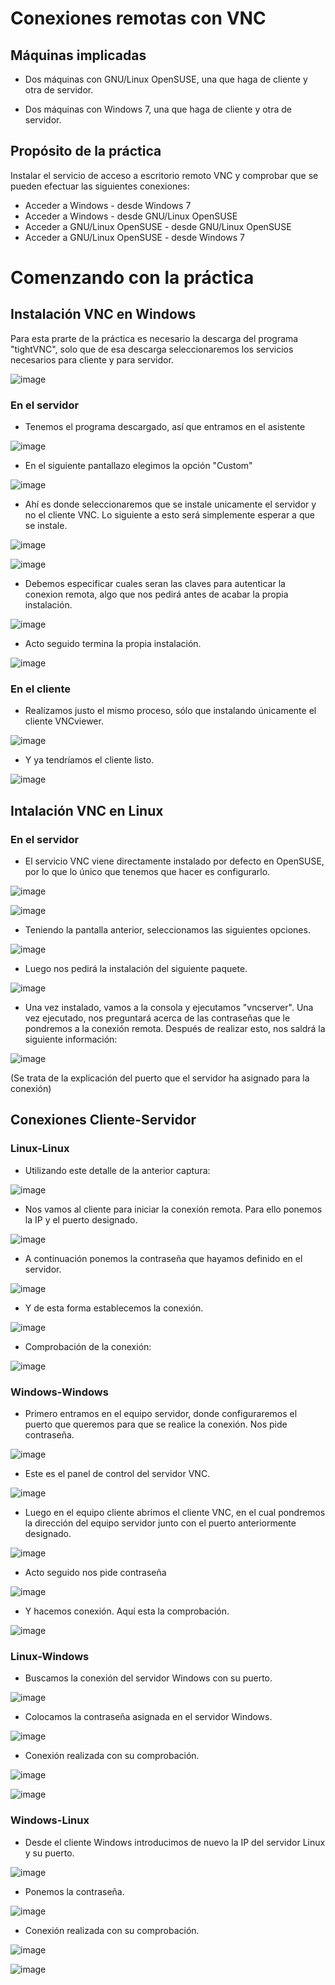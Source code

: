 # Conexiones remotas con VNC

## Máquinas implicadas

* Dos máquinas con GNU/Linux OpenSUSE, una que haga de cliente y otra de servidor.

    

* Dos máquinas con Windows 7, una que haga de cliente y otra de servidor.

## Propósito de la práctica

Instalar el servicio de acceso a escritorio remoto VNC y comprobar que se pueden efectuar las siguientes conexiones:

* Acceder a Windows - desde Windows 7
* Acceder a Windows - desde GNU/Linux OpenSUSE
* Acceder a GNU/Linux OpenSUSE - desde GNU/Linux OpenSUSE
* Acceder a GNU/Linux OpenSUSE - desde Windows 7

# Comenzando con la práctica

## Instalación VNC en Windows

Para esta prarte de la práctica es necesario la descarga del programa "tightVNC", solo que de esa descarga seleccionaremos los servicios necesarios para cliente y para servidor.

![image](imagenes/Selección_013.png)

### En el servidor

* Tenemos el programa descargado, así que entramos en el asistente

![image](imagenes/Selección_014.png)

* En el siguiente pantallazo elegimos la opción "Custom"

![image](imagenes/Selección_015.png)

* Ahí es donde seleccionaremos que se instale unicamente el servidor y no el cliente VNC. Lo siguiente a esto será simplemente esperar a que se instale.

![image](imagenes/Selección_016.png)

![image](imagenes/Selección_017.png)

* Debemos especificar cuales seran las claves para autenticar la conexion remota, algo que nos pedirá antes de acabar la propia instalación.

![image](imagenes/Selección_019.png)

* Acto seguido termina la propia instalación.

![image](imagenes/Selección_020.png)

### En el cliente

* Realizamos justo el mismo proceso, sólo que instalando únicamente el cliente VNCviewer.

![image](imagenes/Selección_025.png)

* Y ya tendríamos el cliente listo.

![image](imagenes/Selección_026.png)

## Intalación VNC en Linux

### En el servidor

* El servicio VNC viene directamente instalado por defecto en OpenSUSE, por lo que lo único que tenemos que hacer es configurarlo.

![image](imagenes/Selección_001.png)

![image](imagenes/Selección_002.png)

* Teniendo la pantalla anterior, seleccionamos las siguientes opciones.

![image](imagenes/Selección_003.png)

* Luego nos pedirá la instalación del siguiente paquete.

![image](imagenes/Selección_004.png)

* Una vez instalado, vamos a la consola y ejecutamos "vncserver".
Una vez ejecutado, nos preguntará acerca de las contraseñas que le pondremos a la conexión remota. Después de realizar esto, nos saldrá la siguiente información:

![image](imagenes/Selección_006.png)

(Se trata de la explicación del puerto que el servidor ha asignado para la conexión)

## Conexiones Cliente-Servidor

### Linux-Linux

* Utilizando este detalle de la anterior captura:

![image](imagenes/Selección_007.png)

* Nos vamos al cliente para iniciar la conexión remota. Para ello ponemos la IP y el puerto designado.

![image](imagenes/Selección_008.png)

* A continuación ponemos la contraseña que hayamos definido en el servidor.

![image](imagenes/Selección_009.png)

* Y de esta forma establecemos la conexión.

![image](imagenes/Selección_010.png)

* Comprobación de la conexión:

![image](imagenes/Selección_022.png)

### Windows-Windows

* Primero entramos en el equipo servidor, donde configuraremos el puerto que queremos para que se realice la conexión. Nos pide contraseña.

![image](imagenes/Selección_027.png)

* Este es el panel de control del servidor VNC.

![image](imagenes/Selección_028.png)

* Luego en el equipo cliente abrimos el cliente VNC, en el cual pondremos la dirección del equipo servidor junto con el puerto anteriormente designado.

![image](imagenes/Selección_029.png)

* Acto seguido nos pide contraseña

![image](imagenes/Selección_030.png)

* Y hacemos conexión. Aquí esta la comprobación.

![image](imagenes/Selección_031.png)

### Linux-Windows

* Buscamos la conexión del servidor Windows con su puerto.

![image](imagenes/Selección_032.png)

* Colocamos la contraseña asignada en el servidor Windows.

![image](imagenes/Selección_033.png)

* Conexión realizada con su comprobación.

![image](imagenes/Selección_034.png)

![image](imagenes/Selección_035.png)

### Windows-Linux

* Desde el cliente Windows introducimos de nuevo la IP del servidor Linux y su puerto.

![image](imagenes/Selección_036.png)

* Ponemos la contraseña.

![image](imagenes/Selección_037.png)

* Conexión realizada con su comprobación.

![image](imagenes/Selección_038.png)

![image](imagenes/Selección_039.png)
